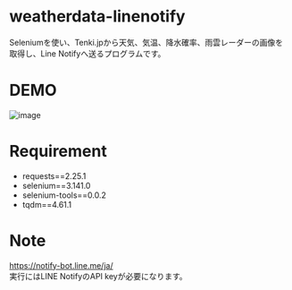 # weatherdata-linenotify

Seleniumを使い、Tenki.jpから天気、気温、降水確率、雨雲レーダーの画像を取得し、Line Notifyへ送るプログラムです。


# DEMO

![image](https://user-images.githubusercontent.com/81449758/125388921-5d719580-e3db-11eb-9ee3-50eb7c17c841.png)

# Requirement

* requests==2.25.1
* selenium==3.141.0
* selenium-tools==0.0.2
* tqdm==4.61.1


# Note

https://notify-bot.line.me/ja/
<br>実行にはLINE NotifyのAPI keyが必要になります。
